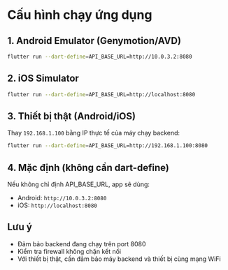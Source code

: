 # Cấu hình chạy ứng dụng

## 1. Android Emulator (Genymotion/AVD)
```bash
flutter run --dart-define=API_BASE_URL=http://10.0.3.2:8080
```

## 2. iOS Simulator
```bash
flutter run --dart-define=API_BASE_URL=http://localhost:8080
```

## 3. Thiết bị thật (Android/iOS)
Thay `192.168.1.100` bằng IP thực tế của máy chạy backend:
```bash
flutter run --dart-define=API_BASE_URL=http://192.168.1.100:8080
```

## 4. Mặc định (không cần dart-define)
Nếu không chỉ định API_BASE_URL, app sẽ dùng:
- Android: `http://10.0.3.2:8080`
- iOS: `http://localhost:8080`

## Lưu ý
- Đảm bảo backend đang chạy trên port 8080
- Kiểm tra firewall không chặn kết nối
- Với thiết bị thật, cần đảm bảo máy backend và thiết bị cùng mạng WiFi
